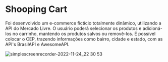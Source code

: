 # Shooping Cart 

Foi desenvolvido um e-commerce fictício totalmente dinâmico, utilizando a API do Mercado Livre. 
O usuário poderá selecionar os produtos e adicioná-los no carrinho, mantendo os produtos salvos ou removê-los. 
É possível colocar o CEP, trazendo informações como bairro, cidade e estado, com as API's BrasilAPI e AwesomeAPI.


![simplescreenrecorder-2022-11-24_22 30 53](https://user-images.githubusercontent.com/111790827/204175122-fbb45407-d4f9-440b-83b5-c2c4ef13524f.gif)
